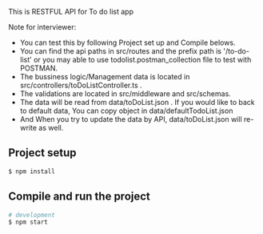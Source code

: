 This is RESTFUL API for To do list app

Note for interviewer:
- You can test this by following Project set up and Compile belows.
- You can find the api paths in src/routes and the prefix path is '/to-do-list' or you may able to use todolist.postman_collection file to test with POSTMAN.
- The bussiness logic/Management data is located in src/controllers/toDoListController.ts .
- The validations are located in src/middleware and src/schemas.
- The data will be read from data/toDoList.json . If you would like to back to default data, You can copy object in data/defaultTodoList.json
- And When you try to update the data by API, data/toDoList.json will re-write as well.

## Project setup

```bash
$ npm install
```

## Compile and run the project

```bash
# development
$ npm start

```